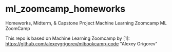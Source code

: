 # ml_zoomcamp_homeworks

Homeworks, Midterm, & Capstone Project
Machine Learning Zoomcamp
ML ZoomCamp

This repo is based on  Machine Learning Zoomcamp
by [1]: https://github.com/alexeygrigorev/mlbookcamp-code "Alexey Grigorev"

